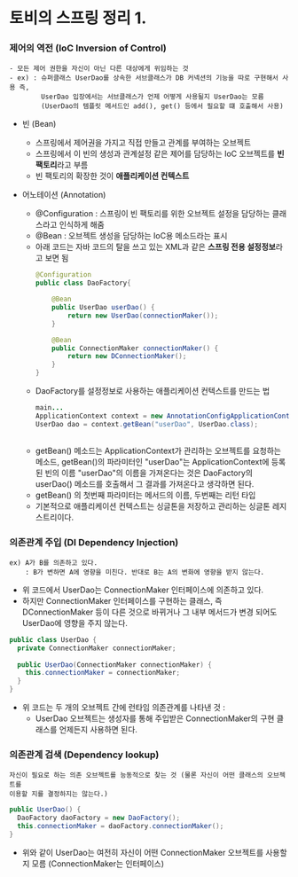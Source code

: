 # 토비의 스프링 정리 1.

### 제어의 역전 (IoC Inversion of Control)
    - 모든 제어 권한을 자신이 아닌 다른 대상에게 위임하는 것
    - ex) : 슈퍼클래스 UserDao를 상속한 서브클래스가 DB 커넥션의 기능을 따로 구현해서 사용 즉, 
            UserDao 입장에서는 서브클래스가 언제 어떻게 사용될지 UserDao는 모름 
            (UserDao의 템플릿 메서드인 add(), get() 등에서 필요할 떄 호출해서 사용)
      
- 빈 (Bean)
  - 스프링에서 제어권을 가지고 직접 만들고 관계를 부여하는 오브젝트
  - 스프링에서 이 빈의 생성과 관계설정 같은 제어를 담당하는 IoC 오브젝트를 <strong>빈 팩토리</strong>라고 부름
  - 빈 팩토리의 확장한 것이 <strong>애플리케이션 컨텍스트</strong>
    
- 어노테이션 (Annotation)
  - @Configuration : 스프링이 빈 팩토리를 위한 오브젝트 설정을 담당하는 클래스라고 인식하게 해줌
  - @Bean : 오브젝트 생성을 담당하는 IoC용 메소드라는 표시
  - 아래 코드는 자바 코드의 탈을 쓰고 있는 XML과 같은 <strong>스프링 전용 설정정보</strong>라고 보면 됨  
    ```java
    @Configuration
    public class DaoFactory{
    
        @Bean
        public UserDao userDao() {
            return new UserDao(connectionMaker());
        }
    
        @Bean
        public ConnectionMaker connectionMaker() {
            return new DConnectionMaker();
        }
    }
    ```
  - DaoFactory를 설정정보로 사용하는 애플리케이션 컨텍스트를 만드는 법
    ```java
    main...
    ApplicationContext context = new AnnotationConfigApplicationContext(DaoFatory.class);
    UserDao dao = context.getBean("userDao", UserDao.class);
     
    ```
  - getBean() 메소드는 ApplicationContext가 관리하는 오브젝트를 요청하는 메소드, getBean()의 파라미터인
  "userDao"는 ApplicationContext에 등록된 빈의 이름 "userDao"의 이름을 가져온다는 것은 DaoFactory의 userDao() 
    메소드를 호출해서 그 결과를 가져온다고 생각하면 된다.
  - getBean() 의 첫번째 파라미터는 메서드의 이름, 두번째는 리턴 타입
  - 기본적으로 애플리케이션 컨텍스트는 싱글톤을 저장하고 관리하는 싱글톤 레지스트리이다.
  
### 의존관계 주입 (DI Dependency Injection)
    ex) A가 B를 의존하고 있다.
        : B가 변하면 A에 영향을 미친다. 반대로 B는 A의 변화에 영향을 받지 않는다.

- 위 코드에서 UserDao는 ConnectionMaker 인터페이스에 의존하고 있다.
- 하지만 ConnectionMaker 인터페이스를 구현하는 클래스, 즉 DConnectionMaker 등이 다른 것으로 바뀌거나
그 내부 메서드가 변경 되어도 UserDao에 영향을 주지 않는다.
```java
public class UserDao {
  private ConnectionMaker connectionMaker;
  
  public UserDao(ConnectionMaker connectionMaker) {
    this.connectionMaker = connectionMaker;
  }
}

```
- 위 코드는 두 개의 오브젝트 간에 런타임 의존관계를 나타낸 것 : 
  - UserDao 오브젝트는 생성자를 통해 주입받은 ConnectionMaker의 구현 클래스를 언제든지 사용하면 된다.
  
### 의존관계 검색 (Dependency lookup)
    자신이 필요로 하는 의존 오브젝트를 능동적으로 찾는 것 (물론 자신이 어떤 클래스의 오브젝트를 
    이용할 지를 결정하지는 않는다.)

```java
public UserDao() {
  DaoFactory daoFactory = new DaoFactory();
  this.connectionMaker = daoFactory.connectionMaker(); 
}
```
- 위와 같이 UserDao는 여전히 자신이 어떤 ConnectionMaker 오브젝트를 사용할 지 모름 (ConnectionMaker는 인터페이스)
